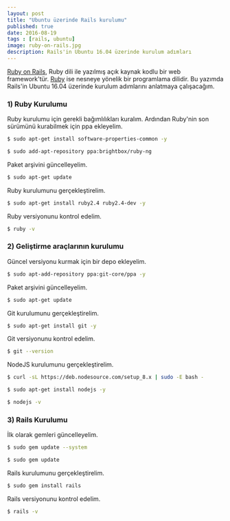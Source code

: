 ```yaml
---
layout: post
title: "Ubuntu üzerinde Rails kurulumu"
published: true
date: 2016-08-19
tags : [rails, ubuntu]
image: ruby-on-rails.jpg
description: Rails'in Ubuntu 16.04 üzerinde kurulum adımları
---
```


<a href="http://rubyonrails.org/" target="_blank">Ruby on Rails</a>, Ruby dili ile yazılmış açık kaynak kodlu bir web framework'tür. <a href="https://www.ruby-lang.org/en/" target="_blank">Ruby</a> ise nesneye yönelik bir programlama dilidir. Bu yazımda Rails'in Ubuntu 16.04 üzerinde kurulum adımlarını anlatmaya çalışacağım.

<center>
	<amp-img width="1080" height="329" alt="Ruby on Rails" layout="responsive" src="/assets/images/ruby-on-rails.jpg"></amp-img>
</center>


### 1) Ruby Kurulumu


Ruby kurulumu için gerekli bağımlılıkları kuralım. Ardından Ruby'nin son sürümünü kurabilmek için ppa ekleyelim.

```bash
$ sudo apt-get install software-properties-common -y

$ sudo add-apt-repository ppa:brightbox/ruby-ng
```

Paket arşivini güncelleyelim.

```bash
$ sudo apt-get update
```

Ruby kurulumunu gerçekleştirelim.

```bash
$ sudo apt-get install ruby2.4 ruby2.4-dev -y
```

Ruby versiyonunu kontrol edelim.

```bash
$ ruby -v
```


### 2) Geliştirme araçlarının kurulumu

Güncel versiyonu kurmak için bir depo ekleyelim.

```bash
$ sudo apt-add-repository ppa:git-core/ppa -y
```

Paket arşivini güncelleyelim.

```bash
$ sudo apt-get update
```

Git kurulumunu gerçekleştirelim.

```bash
$ sudo apt-get install git -y
```

Git versiyonunu kontrol edelim.

```bash
$ git --version
```


NodeJS kurulumunu gerçekleştirelim.

```bash
$ curl -sL https://deb.nodesource.com/setup_8.x | sudo -E bash -

$ sudo apt-get install nodejs -y

$ nodejs -v
```


### 3) Rails Kurulumu

İlk olarak gemleri güncelleyelim.

```bash
$ sudo gem update --system

$ sudo gem update
```

Rails kurulumunu gerçekleştirelim.

```bash
$ sudo gem install rails
```

Rails versiyonunu kontrol edelim.

```bash
$ rails -v
```